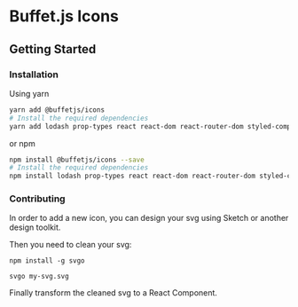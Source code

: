 # Buffet.js Icons

## Getting Started

### Installation

Using yarn

```bash
yarn add @buffetjs/icons
# Install the required dependencies
yarn add lodash prop-types react react-dom react-router-dom styled-components
```

or npm

```bash
npm install @buffetjs/icons --save
# Install the required dependencies
npm install lodash prop-types react react-dom react-router-dom styled-components --save
```

### Contributing

In order to add a new icon, you can design your svg using Sketch or another design toolkit.

Then you need to clean your svg:

```
npm install -g svgo

svgo my-svg.svg
```

Finally transform the cleaned svg to a React Component.
